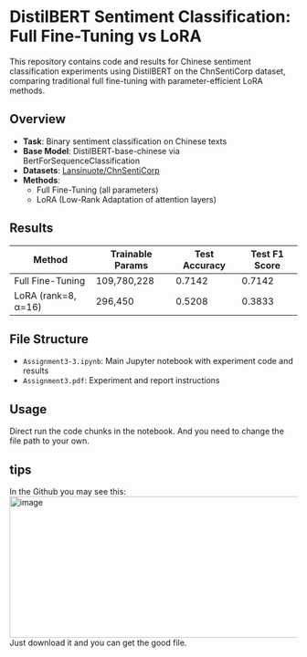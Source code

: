 # DistilBERT Sentiment Classification: Full Fine-Tuning vs LoRA

This repository contains code and results for Chinese sentiment classification experiments using DistilBERT on the ChnSentiCorp dataset, comparing traditional full fine-tuning with parameter-efficient LoRA methods.

## Overview

- **Task**: Binary sentiment classification on Chinese texts
- **Base Model**: DistilBERT-base-chinese via BertForSequenceClassification
- **Datasets**: [Lansinuote/ChnSentiCorp](https://huggingface.co/datasets/lansinuote/ChnSentiCorp)
- **Methods**:
  - Full Fine-Tuning (all parameters)
  - LoRA (Low-Rank Adaptation of attention layers)

## Results

| Method                  | Trainable Params | Test Accuracy | Test F1 Score |
|-------------------------|------------------|---------------|---------------|
| Full Fine-Tuning        | 109,780,228      | 0.7142        | 0.7142        |
| LoRA (rank=8, α=16)     | 296,450          | 0.5208        | 0.3833        |

## File Structure

- `Assignment3-3.ipynb`: Main Jupyter notebook with experiment code and results
- `Assignment3.pdf`: Experiment and report instructions

## Usage

Direct run the code chunks in the notebook. And you need to change the file path to your own.

## tips

In the Github you may see this:
<img width="681" height="248" alt="image" src="https://github.com/user-attachments/assets/8fbd5ce6-7b19-4458-940a-66b4a331173b" />
Just download it and you can get the good file.

